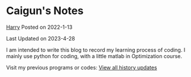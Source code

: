 # Caigun's Notes

[Harry](https://caigun.github.io/my_page.html) 
Posted on 2022-1-13

Last Updated on 2023-4-28

I am intended to write this blog to record my learning process of coding. I mainly use python for coding, with a little matlab in Optimization course.

Visit my previous programs or codes:
[View all history updates](https://caigun.github.io/content.html)